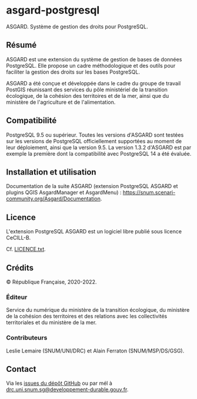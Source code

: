 # asgard-postgresql
ASGARD. Système de gestion des droits pour PostgreSQL.

## Résumé

ASGARD est une extension du système de gestion de bases de données PostgreSQL. Elle propose un cadre méthodologique et des outils pour faciliter la gestion des droits sur les bases PostgreSQL.

ASGARD a été conçue et développée dans le cadre du groupe de travail PostGIS réunissant des services du pôle ministériel de la transition écologique, de la cohésion des territoires et de la mer, ainsi que du ministère de l'agriculture et de l'alimentation.

## Compatibilité

PostgreSQL 9.5 ou supérieur. Toutes les versions d'ASGARD sont testées sur les versions de PostgreSQL officiellement supportées au moment de leur déploiement, ainsi que la version 9.5. La version 1.3.2 d'ASGARD est par exemple la première dont la compatibilité avec PostgreSQL 14 a été évaluée.

## Installation et utilisation

Documentation de la suite ASGARD (extension PostgreSQL ASGARD et plugins QGIS AsgardManager et AsgardMenu) : https://snum.scenari-community.org/Asgard/Documentation.

## Licence

L'extension PostgreSQL ASGARD est un logiciel libre publié sous licence CeCILL-B.

Cf. [LICENCE.txt](https://github.com/MTES-MCT/asgard-postgresql/blob/master/LICENCE.txt).

## Crédits

© République Française, 2020-2022.

### Éditeur

Service du numérique du ministère de la transition écologique, du ministère de la cohésion des territoires et des relations avec les collectivités territoriales et du ministère de la mer.

### Contributeurs

Leslie Lemaire (SNUM/UNI/DRC) et Alain Ferraton (SNUM/MSP/DS/GSG).

## Contact

Via les [issues du dépôt GitHub](https://github.com/MTES-MCT/asgard-postgresql/issues) ou par mél à drc.uni.snum.sg@developpement-durable.gouv.fr.

